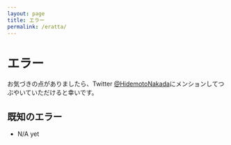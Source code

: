 ```yaml
---
layout: page
title: エラー
permalink: /eratta/
---
```


# エラー

お気づきの点がありましたら、Twitter [@HidemotoNakada](https://twitter.com/hidemotoNakada)にメンションしてつぶやいていただけると幸いです。

## 既知のエラー

- N/A yet


